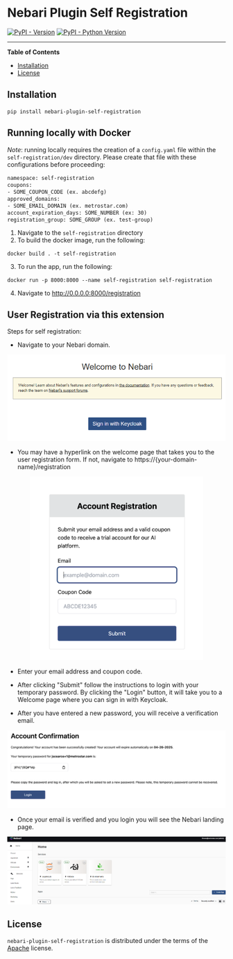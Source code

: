 # Nebari Plugin Self Registration

[![PyPI - Version](https://img.shields.io/pypi/v/nebari-plugin-self-registration.svg)](https://pypi.org/project/nebari-plugin-self-registration)
[![PyPI - Python Version](https://img.shields.io/pypi/pyversions/nebari-plugin-self-registration.svg)](https://pypi.org/project/nebari-plugin-self-registration)

---

**Table of Contents**

- [Installation](#installation)
- [License](#license)

## Installation

```console
pip install nebari-plugin-self-registration
```

## Running locally with Docker

_Note_: running locally requires the creation of a `config.yaml` file within the `self-registration/dev` directory. Please create that file with these configurations before proceeding:

```
namespace: self-registration
coupons:
- SOME_COUPON_CODE (ex. abcdefg)
approved_domains:
- SOME_EMAIL_DOMAIN (ex. metrostar.com)
account_expiration_days: SOME_NUMBER (ex: 30)
registration_group: SOME_GROUP (ex. test-group)
```

1. Navigate to the `self-registration` directory
2. To build the docker image, run the following:

```
docker build . -t self-registration
```

3. To run the app, run the following:

```
docker run -p 8000:8000 --name self-registration self-registration
```

4. Navigate to http://0.0.0.0:8000/registration

## User Registration via this extension

Steps for self registration:

- Navigate to your Nebari domain.
<p align="center">
  <img src="images/welcome-nebari.png" />
</p>

- You may have a hyperlink on the welcome page that takes you to the user registration form. If not, navigate to https://{your-domain-name}/registration

<p align="center">
  <img src="images/account-register.png" width="400"/>
</p>

- Enter your email address and coupon code.

- After clicking "Submit" follow the instructions to login with your temporary password. By clicking the "Login" button, it will take you to a Welcome page where you can sign in with Keycloak.

- After you have entered a new password, you will receive a verification email.

<p align="center">
  <img src="images/account-confirm.png" />
</p>

- Once your email is verified and you login you will see the Nebari landing page.

<p align="center">
  <img src="images/nebari-splash.png" />
</p>

## License

`nebari-plugin-self-registration` is distributed under the terms of the [Apache](./LICENSE.md) license.
